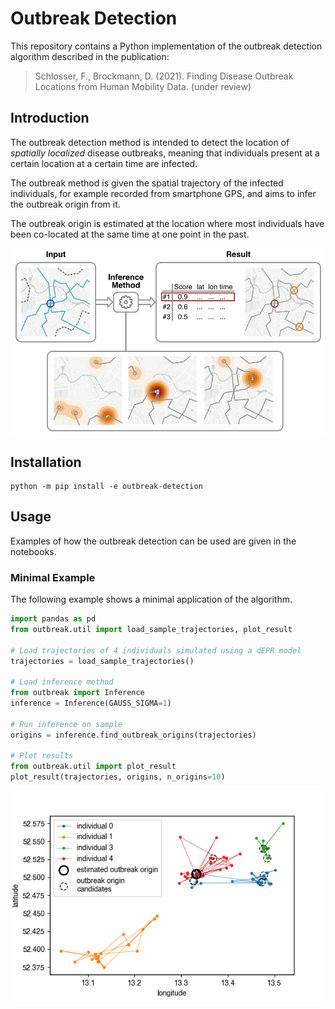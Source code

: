 # Outbreak Detection

This repository contains a Python implementation of the outbreak detection algorithm described in the publication:

> Schlosser, F., Brockmann, D. (2021). Finding Disease Outbreak Locations from Human Mobility Data. (under review)

## Introduction

The outbreak detection method is intended to detect the location of _spatially localized_ disease outbreaks, meaning that individuals present at a certain location at a certain time are infected.

The outbreak method is given the spatial trajectory of the infected individuals, for example recorded from smartphone GPS, and aims to infer the outbreak origin from it.

The outbreak origin is estimated at the location where most individuals have been co-located at the same time at one point in the past.

<img src="/data/method_illustration.jpg" width="600">

## Installation

```shell
python -m pip install -e outbreak-detection
```

## Usage

Examples of how the outbreak detection can be used are given in the notebooks.

### Minimal Example

The following example shows a minimal application of the algorithm.

```python
import pandas as pd
from outbreak.util import load_sample_trajectories, plot_result

# Load trajectories of 4 individuals simulated using a dEPR model
trajectories = load_sample_trajectories()

# Load inference method
from outbreak import Inference
inference = Inference(GAUSS_SIGMA=1)

# Run inference on sample
origins = inference.find_outbreak_origins(trajectories)

# Plot results
from outbreak.util import plot_result
plot_result(trajectories, origins, n_origins=10)
```

<img src="/data/minimal_example.png" width="600">

